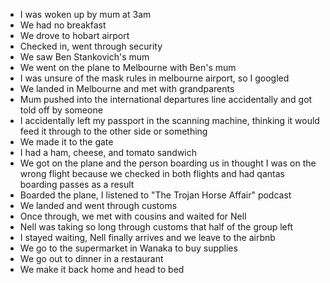 - I was woken up by mum at 3am
- We had no breakfast
- We drove to hobart airport
- Checked in, went through security
- We saw Ben Stankovich's mum
- We went on the plane to Melbourne with Ben's mum
- I was unsure of the mask rules in melbourne airport, so I googled
- We landed in Melbourne and met with grandparents
- Mum pushed into the international departures line accidentally and got told off by someone
- I accidentally left my passport in the scanning machine, thinking it would feed it through to the other side or something
- We made it to the gate
- I had a ham, cheese, and tomato sandwich
- We got on the plane and the person boarding us in thought I was on the wrong flight because we checked in both flights and had qantas boarding passes as a result
- Boarded the plane, I listened to "The Trojan Horse Affair" podcast
- We landed and went through customs
- Once through, we met with cousins and waited for Nell
- Nell was taking so long through customs that half of the group left
- I stayed waiting, Nell finally arrives and we leave to the airbnb
- We go to the supermarket in Wanaka to buy supplies
- We go out to dinner in a restaurant
- We make it back home and head to bed 